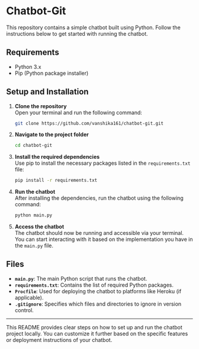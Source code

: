 
# Chatbot-Git

This repository contains a simple chatbot built using Python. Follow the instructions below to get started with running the chatbot.

## Requirements

- Python 3.x
- Pip (Python package installer)

## Setup and Installation

1. **Clone the repository**  
   Open your terminal and run the following command:
   ```bash
   git clone https://github.com/vanshika161/chatbot-git.git
   ```

2. **Navigate to the project folder**  
   ```bash
   cd chatbot-git
   ```

3. **Install the required dependencies**  
   Use pip to install the necessary packages listed in the `requirements.txt` file:
   ```bash
   pip install -r requirements.txt
   ```

4. **Run the chatbot**  
   After installing the dependencies, run the chatbot using the following command:
   ```bash
   python main.py
   ```

5. **Access the chatbot**  
   The chatbot should now be running and accessible via your terminal. You can start interacting with it based on the implementation you have in the `main.py` file.

## Files

- **`main.py`**: The main Python script that runs the chatbot.
- **`requirements.txt`**: Contains the list of required Python packages.
- **`Procfile`**: Used for deploying the chatbot to platforms like Heroku (if applicable).
- **`.gitignore`**: Specifies which files and directories to ignore in version control.

---

This README provides clear steps on how to set up and run the chatbot project locally. You can customize it further based on the specific features or deployment instructions of your chatbot.
